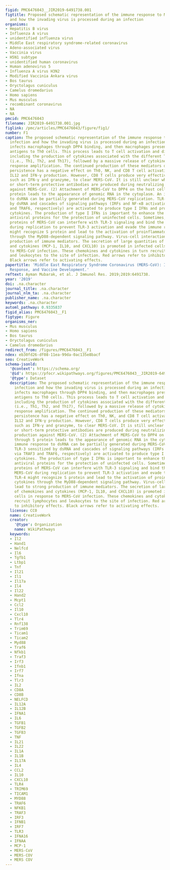 ```yaml
---
figid: PMC6476043__JIR2019-6491738.001
figtitle: Proposed schematic representation of the immune response to MERS-CoV infection
  and how the invading virus is processed during an infection
organisms:
- Hepatitis B virus
- Influenza A virus
- unidentified influenza virus
- Middle East respiratory syndrome-related coronavirus
- Adeno-associated virus
- Vaccinia virus
- H5N1 subtype
- unidentified human coronavirus
- Human adenovirus 5
- Influenza A virus H3N2
- Modified Vaccinia Ankara virus
- Bos taurus
- Oryctolagus cuniculus
- Camelus dromedarius
- Homo sapiens
- Mus musculus
- recombinant coronavirus
- NA
- NA
pmcid: PMC6476043
filename: JIR2019-6491738.001.jpg
figlink: /pmc/articles/PMC6476043/figure/fig1/
number: F1
caption: The proposed schematic representation of the immune response to MERS-CoV
  infection and how the invading virus is processed during an infection. (1) MERS-CoV
  infects macrophages through DPP4 binding, and then macrophages present MERS-CoV
  antigens to Th0 cells. This process leads to T cell activation and differentiation,
  including the production of cytokines associated with the different T cell subsets
  (i.e., Th1, Th2, and Th17), followed by a massive release of cytokines for immune
  response amplification. The continued production of these mediators due to viral
  persistence has a negative effect on Th0, NK, and CD8 T cell activation by inhibiting
  IL12 and IFN-γ production. However, CD8 T cells produce very effective mediators,
  such as IFN-γ and granzyme, to clear MERS-CoV. It is still unclear whether long-term
  or short-term protective antibodies are produced during neutralizing antibody production
  against MERS-CoV. (2) Attachment of MERS-CoV to DPP4 on the host cell through S
  protein leads to the appearance of genomic RNA in the cytoplasm. An immune response
  to dsRNA can be partially generated during MERS-CoV replication. TLR-3 sensitized
  by dsRNA and cascades of signaling pathways (IRFs and NF-κB activation via TRAF3
  and TRAF6, respectively) are activated to produce type I IFNs and proinflammatory
  cytokines. The production of type I IFNs is important to enhance the release of
  antiviral proteins for the protection of uninfected cells. Sometimes, accessory
  proteins of MERS-CoV can interfere with TLR-3 signaling and bind the dsRNA of MERS-CoV
  during replication to prevent TLR-3 activation and evade the immune response. TLR-4
  might recognize S protein and lead to the activation of proinflammatory cytokines
  through the MyD88-dependent signaling pathway. Virus-cell interactions lead to strong
  production of immune mediators. The secretion of large quantities of chemokines
  and cytokines (MCP-1, IL10, and CXCL10) is promoted in infected cells in response
  to MERS-CoV infection. These chemokines and cytokines in turn recruit lymphocytes
  and leukocytes to the site of infection. Red arrows refer to inhibitory effects.
  Black arrows refer to activating effects.
papertitle: 'Middle East Respiratory Syndrome Coronavirus (MERS-CoV): Infection, Immunological
  Response, and Vaccine Development.'
reftext: Ayman Mubarak, et al. J Immunol Res. 2019;2019:6491738.
year: '2019'
doi: .na.character
journal_title: .na.character
journal_nlm_ta: .na.character
publisher_name: .na.character
keywords: .na.character
automl_pathway: 0.9335837
figid_alias: PMC6476043__F1
figtype: Figure
organisms_ner:
- Mus musculus
- Homo sapiens
- Bos taurus
- Oryctolagus cuniculus
- Camelus dromedarius
redirect_from: /figures/PMC6476043__F1
ndex: eb30fd26-df08-11ea-99da-0ac135e8bacf
seo: CreativeWork
schema-jsonld:
  '@context': https://schema.org/
  '@id': https://pfocr.wikipathways.org/figures/PMC6476043__JIR2019-6491738.001.html
  '@type': Dataset
  description: The proposed schematic representation of the immune response to MERS-CoV
    infection and how the invading virus is processed during an infection. (1) MERS-CoV
    infects macrophages through DPP4 binding, and then macrophages present MERS-CoV
    antigens to Th0 cells. This process leads to T cell activation and differentiation,
    including the production of cytokines associated with the different T cell subsets
    (i.e., Th1, Th2, and Th17), followed by a massive release of cytokines for immune
    response amplification. The continued production of these mediators due to viral
    persistence has a negative effect on Th0, NK, and CD8 T cell activation by inhibiting
    IL12 and IFN-γ production. However, CD8 T cells produce very effective mediators,
    such as IFN-γ and granzyme, to clear MERS-CoV. It is still unclear whether long-term
    or short-term protective antibodies are produced during neutralizing antibody
    production against MERS-CoV. (2) Attachment of MERS-CoV to DPP4 on the host cell
    through S protein leads to the appearance of genomic RNA in the cytoplasm. An
    immune response to dsRNA can be partially generated during MERS-CoV replication.
    TLR-3 sensitized by dsRNA and cascades of signaling pathways (IRFs and NF-κB activation
    via TRAF3 and TRAF6, respectively) are activated to produce type I IFNs and proinflammatory
    cytokines. The production of type I IFNs is important to enhance the release of
    antiviral proteins for the protection of uninfected cells. Sometimes, accessory
    proteins of MERS-CoV can interfere with TLR-3 signaling and bind the dsRNA of
    MERS-CoV during replication to prevent TLR-3 activation and evade the immune response.
    TLR-4 might recognize S protein and lead to the activation of proinflammatory
    cytokines through the MyD88-dependent signaling pathway. Virus-cell interactions
    lead to strong production of immune mediators. The secretion of large quantities
    of chemokines and cytokines (MCP-1, IL10, and CXCL10) is promoted in infected
    cells in response to MERS-CoV infection. These chemokines and cytokines in turn
    recruit lymphocytes and leukocytes to the site of infection. Red arrows refer
    to inhibitory effects. Black arrows refer to activating effects.
  license: CC0
  name: CreativeWork
  creator:
    '@type': Organization
    name: WikiPathways
  keywords:
  - Il2
  - Hand1
  - Nelfcd
  - Il6
  - Tgfb1
  - Ltbp1
  - Tnf
  - Il21
  - Il1
  - Il17a
  - Il4
  - Il22
  - Hand2
  - Mcpt1
  - Ccl2
  - Il10
  - Cxcl10
  - Tlr4
  - Rnf138
  - Trim69
  - Ticam1
  - Ticam2
  - Myd88
  - Traf6
  - Nfkb1
  - Traf3
  - Irf3
  - Ifnb1
  - Irf7
  - Ifna
  - Tlr3
  - IL2
  - CD8A
  - CD8B
  - NELFCD
  - IL12A
  - IL12B
  - IFNA1
  - IL6
  - TGFB1
  - TGFB2
  - TGFB3
  - TNF
  - IL21
  - IL22
  - IL1A
  - IL1B
  - IL17A
  - IL4
  - CCL2
  - IL10
  - CXCL10
  - TLR4
  - TRIM69
  - TICAM1
  - MYD88
  - TRAF6
  - NFKB1
  - TRAF3
  - IRF3
  - IFNB1
  - IRF7
  - TLR3
  - IFNA16
  - IFNAA
  - MCP-1
  - MERS-CoV
  - MERS-COV
  - MERS COV
---
```

